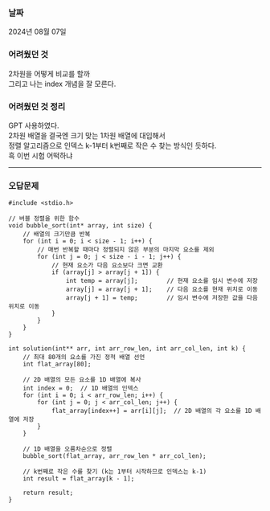 ### 날짜
2024년 08월 07일  

### 어려웠던 것 

2차원을 어떻게 비교를 할까  
그리고 나는 index 개념을 잘 모른다.  

### 어려웠던 것 정리 

GPT 사용하였다.  
2차원 배열을 결국엔 크기 맞는 1차원 배열에 대입해서  
정렬 알고리즘으로 인덱스 k-1부터 k번째로 작은 수 찾는 방식인 듯하다.  
흑 이번 시험 어떡하냐  

***

### 오답문제 

```
#include <stdio.h>

// 버블 정렬을 위한 함수
void bubble_sort(int* array, int size) {
    // 배열의 크기만큼 반복
    for (int i = 0; i < size - 1; i++) {
        // 매번 반복할 때마다 정렬되지 않은 부분의 마지막 요소를 제외
        for (int j = 0; j < size - i - 1; j++) {
            // 현재 요소가 다음 요소보다 크면 교환
            if (array[j] > array[j + 1]) {
                int temp = array[j];        // 현재 요소를 임시 변수에 저장
                array[j] = array[j + 1];    // 다음 요소를 현재 위치로 이동
                array[j + 1] = temp;        // 임시 변수에 저장한 값을 다음 위치로 이동
            }
        }
    }
}

int solution(int** arr, int arr_row_len, int arr_col_len, int k) {
    // 최대 80개의 요소를 가진 정적 배열 선언
    int flat_array[80];
    
    // 2D 배열의 모든 요소를 1D 배열에 복사
    int index = 0;  // 1D 배열의 인덱스
    for (int i = 0; i < arr_row_len; i++) {
        for (int j = 0; j < arr_col_len; j++) {
            flat_array[index++] = arr[i][j];  // 2D 배열의 각 요소를 1D 배열에 저장
        }
    }

    // 1D 배열을 오름차순으로 정렬
    bubble_sort(flat_array, arr_row_len * arr_col_len);
    
    // k번째로 작은 수를 찾기 (k는 1부터 시작하므로 인덱스는 k-1)
    int result = flat_array[k - 1];
    
    return result;
}

```
